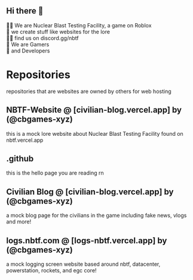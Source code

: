## Hi there 👋

🙋‍♀️ We are Nuclear Blast Testing Facility, a game on Roblox <br>
🌈 we create stuff like websites for the lore <br>
👩‍💻 find us on discord.gg/nbtf <br>
🍿 We are Gamers <br>
🧙 and Developers <br>

# Repositories
repositories that are websites are owned by others for web hosting
## NBTF-Website @ [civilian-blog.vercel.app] by (@cbgames-xyz)
this is a mock lore website about Nuclear Blast Testing Facility found on nbtf.vercel.app
## .github
this is the hello page you are reading rn
## Civilian Blog @ [civilian-blog.vercel.app] by (@cbgames-xyz)
a mock blog page for the civilians in the game including fake news, vlogs and more!
## logs.nbtf.com @ [logs-nbtf.vercel.app] by (@cbgames-xyz)
a mock logging screen website based around nbtf, datacenter, powerstation, rockets, and egc core!
